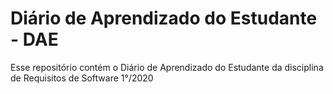 # Diário de Aprendizado do Estudante - DAE

Esse repositório contém o Diário de Aprendizado do Estudante da disciplina de Requisitos de Software 1°/2020
